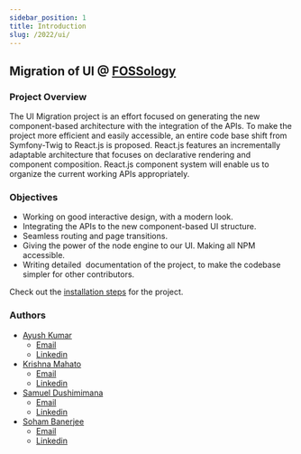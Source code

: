 ```yaml
---
sidebar_position: 1
title: Introduction
slug: /2022/ui/
---
```

<!--
SPDX-License-Identifier: CC-BY-SA-4.0

SPDX-FileCopyrightText: 2022 Gaurav Mishra <mishra.gaurav@siemens.com>
SPDX-FileCopyrightTest: 2022 Siemens AG
-->


## Migration of UI @ [FOSSology](https://github.com/fossology)

### Project Overview

The UI Migration project is an effort focused on generating the new
component-based architecture with the integration of the APIs. To make the
project more efficient and easily accessible, an entire code base shift from
Symfony-Twig to React.js is proposed. React.js features an incrementally
adaptable architecture that focuses on declarative rendering and component
composition. React.js component system will enable us to organize the current
working APIs appropriately.

### Objectives

- Working on good interactive design, with a modern look.
- Integrating the APIs to the new component-based UI structure.
- Seamless routing and page transitions.
- Giving the power of the node engine to our UI. Making all NPM accessible.
- Writing detailed ​ documentation of the project, to make the
  codebase simpler for other contributors.

Check out the [installation steps](installation) for the project.

### Authors

- [Ayush Kumar](https://github.com/Ayush7614)
  - [Email](mailto:ayushknj3@gmail.com)
  - [Linkedin](https://www.linkedin.com/in/ayush-kumar-984443191/)
- [Krishna Mahato](https://github.com/krishna9304)
  - [Email](mailto:krishhtrishh9304@gmail.com)
  - [Linkedin](https://www.linkedin.com/in/krishna-mahato/)
- [Samuel Dushimimana](https://github.com/dushimsam)
  - [Email](mailto:)
  - [Linkedin](https://linkedin.com/)
- [Soham Banerjee](https://github.com/soham4abc)
  - [Email](mailto:)
  - [Linkedin](https://linkedin.com/)
